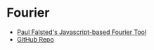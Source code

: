 # Fourier

* [Paul Falsted's Javascript-based Fourier Tool](https://www.falstad.com/fourier/)
* [GitHub Repo](https://github.com/pfalstad/fourier)